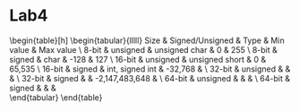 Lab4
====
\begin{table}[h]
\begin{tabular}{lllll}
Size   & Signed/Unsigned & Type            & Min value      & Max value \\
8-bit  & unsigned        & unsigned char   & 0              & 255       \\
8-bit  & signed          & char            & -128           & 127       \\
16-bit & unsigned        & unsigned short  & 0              & 65,535    \\
16-bit & signed          & int, signed int & -32,768        &           \\
32-bit & unsigned        &                 &                &           \\
32-bit & signed          &                 & -2,147,483,648 &           \\
64-bit & unsigned        &                 &                &           \\
64-bit & signed          &                 &                &          
\end{tabular}
\end{table}
